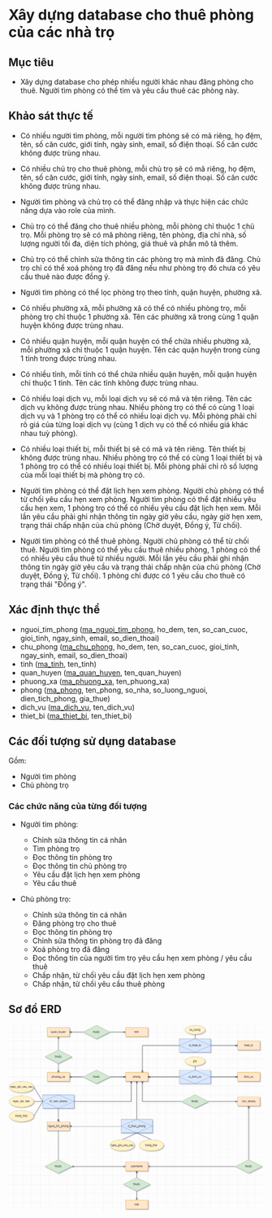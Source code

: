 # Xây dựng database cho thuê phòng của các nhà trọ

## Mục tiêu
- Xây dựng database cho phép nhiều người khác nhau đăng phòng cho thuê. Người tìm phòng có thể tìm và yêu cầu thuê các phòng này.

## Khảo sát thực tế

- Có nhiều người tìm phòng, mỗi người tìm phòng sẽ có mã riêng, họ đệm, tên, số căn cước, giới tính, ngày sinh, email, số điện thoại. Số căn cước không được trùng nhau.

- Có nhiều chủ trọ cho thuê phòng, mỗi chủ trọ sẽ có mã riêng, họ đệm, tên, số căn cước, giới tính, ngày sinh, email, số điện thoại. Số căn cước không được trùng nhau.

- Người tìm phòng và chủ trọ có thể đăng nhập và thực hiện các chức năng dựa vào role của mình.

- Chủ trọ có thể đăng cho thuê nhiều phòng, mỗi phòng chỉ thuộc 1 chủ trọ. Mỗi phòng trọ sẽ có mã phòng riêng, tên phòng, địa chỉ nhà, số lượng người tối đa, diện tích phòng, giá thuê và phần mô tả thêm.

- Chủ trọ có thể chỉnh sửa thông tin các phòng trọ mà mình đã đăng. Chủ trọ chỉ có thể xoá phòng trọ đã đăng nếu như phòng trọ đó chưa có yêu cầu thuê nào được đồng ý.

- Người tìm phòng có thể lọc phòng trọ theo tỉnh, quận huyện, phường xã.

- Có nhiều phường xã, mỗi phường xã có thể có nhiều phòng trọ, mỗi phòng trọ chỉ thuộc 1 phường xã. Tên các phường xã trong cùng 1 quận huyện không được trùng nhau.

- Có nhiều quận huyện, mỗi quận huyện có thể chứa nhiều phường xã, mỗi phường xã chỉ thuộc 1 quận huyện. Tên các quận huyện trong cùng 1 tỉnh trong được trùng nhau.

- Có nhiều tỉnh, mỗi tỉnh có thể chứa nhiều quận huyện, mỗi quận huyện chỉ thuộc 1 tỉnh. Tên các tỉnh không được trùng nhau.

- Có nhiều loại dịch vụ, mỗi loại dịch vụ sẽ có mã và tên riêng. Tên các dịch vụ không được trùng nhau. Nhiều phòng trọ có thể có cùng 1 loại dịch vụ và 1 phòng trọ có thể có nhiều loại dịch vụ. Mỗi phòng phải chỉ rõ giá của từng loại dịch vụ (cùng 1 dịch vụ có thể có nhiều giá khác nhau tuỳ phòng).

- Có nhiều loại thiết bị, mỗi thiết bị sẽ có mã và tên riêng. Tên thiết bị không được trùng nhau. Nhiều phòng trọ có thể có cùng 1 loại thiết bị và 1 phòng trọ có thể có nhiều loại thiết bị. Mỗi phòng phải chỉ rõ số lượng của mỗi loại thiết bị mà phòng trọ có.

- Người tìm phòng có thể đặt lịch hẹn xem phòng. Người chủ phòng có thể từ chối yêu cầu hẹn xem phòng. Người tìm phòng có thể đặt nhiều yêu cầu hẹn xem, 1 phòng trọ có thể có nhiều yêu cầu đặt lịch hẹn xem. Mỗi lần yêu cầu phải ghi nhận thông tin ngày giờ yêu cầu, ngày giờ hẹn xem, trạng thái chấp nhận của chủ phòng (Chờ duyệt, Đồng ý, Từ chối).

- Người tìm phòng có thể thuê phòng. Người chủ phòng có thể từ chối thuê. Người tìm phòng có thể yêu cầu thuê nhiều phòng, 1 phòng có thể có nhiều yêu cầu thuê từ nhiều người. Mỗi lần yêu cầu phải ghi nhận thông tin ngày giờ yêu cầu và trạng thái chấp nhận của chủ phòng (Chờ duyệt, Đồng ý, Từ chối). 1 phòng chỉ được có 1 yêu cầu cho thuê có trạng thái "Đồng ý".

## Xác định thực thể

- nguoi_tim_phong (<ins>ma_nguoi_tim_phong</ins>, ho_dem, ten, so_can_cuoc, gioi_tinh, ngay_sinh, email, so_dien_thoai)
- chu_phong (<ins>ma_chu_phong</ins>, ho_dem, ten, so_can_cuoc, gioi_tinh, ngay_sinh, email, so_dien_thoai)
- tinh (<ins>ma_tinh</ins>, ten_tinh)
- quan_huyen (<ins>ma_quan_huyen</ins>, ten_quan_huyen)
- phuong_xa (<ins>ma_phuong_xa</ins>, ten_phuong_xa)
- phong (<ins>ma_phong</ins>, ten_phong, so_nha, so_luong_nguoi, dien_tich_phong, gia_thue)
- dich_vu (<ins>ma_dich_vu</ins>, ten_dich_vu)
- thiet_bi (<ins>ma_thiet_bi</ins>, ten_thiet_bi)

## Các đối tượng sử dụng database

Gồm:
- Người tìm phòng
- Chủ phòng trọ

### Các chức năng của từng đối tượng

- Người tìm phòng:
  - Chỉnh sửa thông tin cá nhân
  - Tìm phòng trọ
  - Đọc thông tin phòng trọ
  - Đọc thông tin chủ phòng trọ
  - Yêu cầu đặt lịch hẹn xem phòng
  - Yêu cầu thuê

- Chủ phòng trọ:
  - Chỉnh sửa thông tin cá nhân
  - Đăng phòng trọ cho thuê
  - Đọc thông tin phòng trọ
  - Chỉnh sửa thông tin phòng trọ đã đăng
  - Xoá phòng trọ đã đăng
  - Đọc thông tin của người tìm trọ yêu cầu hẹn xem phòng / yêu cầu thuê
  - Chấp nhận, từ chối yêu cầu đặt lịch hẹn xem phòng
  - Chấp nhận, từ chối yêu cầu thuê phòng

## Sơ đồ ERD

![diagram](diagram.png)